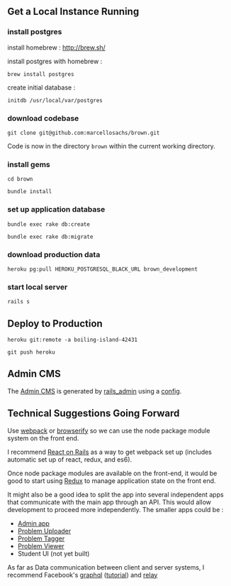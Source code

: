 ## Get a Local Instance Running

### install postgres
install homebrew : http://brew.sh/

install postgres with homebrew :

`brew install postgres`

create initial database :

`initdb /usr/local/var/postgres`

### download codebase
`git clone git@github.com:marcellosachs/brown.git`

Code is now in the directory `brown` within the current working directory.

### install gems
`cd brown`

`bundle install`

### set up application database
`bundle exec rake db:create`

`bundle exec rake db:migrate`

### download production data
`heroku pg:pull HEROKU_POSTGRESQL_BLACK_URL brown_development`

### start local server
`rails s`

## Deploy to Production
`heroku git:remote -a boiling-island-42431`

`git push heroku`

## Admin CMS
The [Admin CMS](https://boiling-island-42431.herokuapp.com/admin) is generated by [rails_admin](https://github.com/sferik/rails_admin) using a [config](https://github.com/marcellosachs/brown/blob/master/config/initializers/rails_admin.rb).

## Technical Suggestions Going Forward

Use [webpack](https://webpack.github.io/) or [browserify](http://browserify.org/) so we can use the node package module system on the front end.

I recommend [React on Rails](https://github.com/shakacode/react_on_rails) as a way to get webpack set up (includes automatic set up of react, redux, and es6).

Once node package modules are available on the front-end, it would be good to start using [Redux](https://github.com/reactjs/redux) to manage application state on the front end.

It might also be a good idea to split the app into several independent apps that communicate with the main app through an API. This would allow development to proceed more independently. The smaller apps could be :

* [Admin app](https://boiling-island-42431.herokuapp.com/admin)
* [Problem Uploader](https://boiling-island-42431.herokuapp.com/problems_parser)
* [Problem Tagger](https://boiling-island-42431.herokuapp.com/problems_tagger)
* [Problem Viewer](https://boiling-island-42431.herokuapp.com/problems)
* Student UI (not yet built)

As far as Data communication between client and server systems, I recommend Facebook's [graphql](https://code.facebook.com/posts/1691455094417024) ([tutorial](https://www.youtube.com/watch?v=DNPVqK_woRQ)) and [relay](https://facebook.github.io/relay/)
